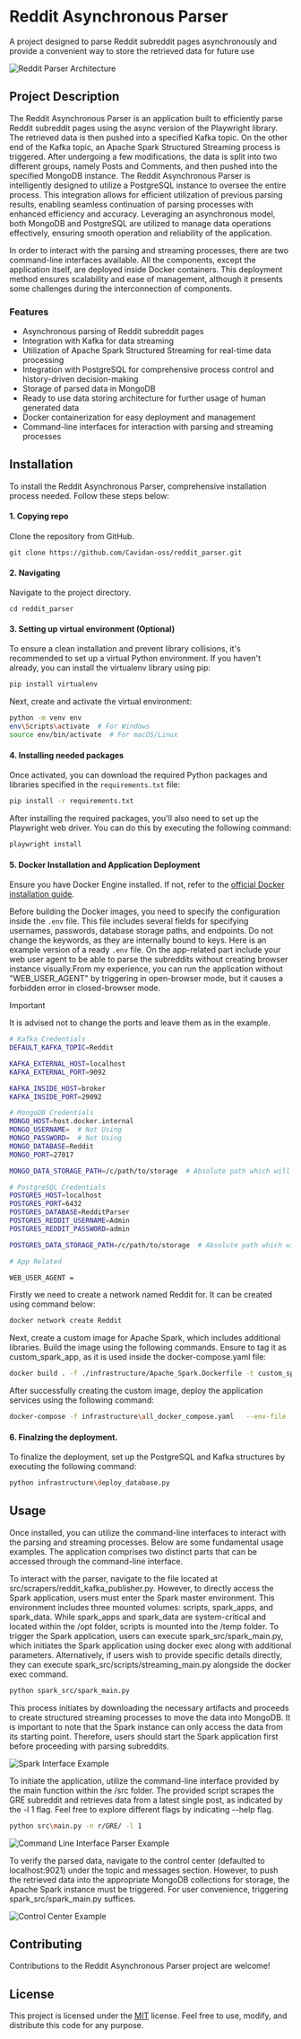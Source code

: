 # Reddit Asynchronous Parser
A project designed to parse Reddit subreddit pages asynchronously and provide a convenient way to store the retrieved data for future use


![Reddit Parser Architecture](https://github.com/Cavidan-oss/reddit_parser/blob/ddcc1c5297ad72da77a8d8e579670b0011a86a2d/documentation/RedditArchitecture.png)



## Project Description

The Reddit Asynchronous Parser is an application built to efficiently parse Reddit subreddit pages using the async version of the Playwright library. The retrieved data is then pushed into a specified Kafka topic. On the other end of the Kafka topic, an Apache Spark Structured Streaming process is triggered. After undergoing a few modifications, the data is split into two different groups, namely Posts and Comments, and then pushed into the specified MongoDB instance. The Reddit Asynchronous Parser is intelligently designed to utilize a PostgreSQL instance to oversee the entire process. This integration allows for efficient utilization of previous parsing results, enabling seamless continuation of parsing processes with enhanced efficiency and accuracy. Leveraging an asynchronous model, both MongoDB and PostgreSQL are utilized to manage data operations effectively, ensuring smooth operation and reliability of the application.

In order to interact with the parsing and streaming processes, there are two command-line interfaces available. All the components, except the application itself, are deployed inside Docker containers. This deployment method ensures scalability and ease of management, although it presents some challenges during the interconnection of components. 


### Features

- Asynchronous parsing of Reddit subreddit pages
- Integration with Kafka for data streaming
- Utilization of Apache Spark Structured Streaming for real-time data processing
- Integration with PostgreSQL for comprehensive process control and history-driven decision-making
- Storage of parsed data in MongoDB
- Ready to use data storing architecture for further usage of human generated data
- Docker containerization for easy deployment and management
- Command-line interfaces for interaction with parsing and streaming processes


## Installation

To install the Reddit Asynchronous Parser, comprehensive installation process needed. Follow these steps below:

#### 1. Copying repo
Clone the repository from GitHub.
```
git clone https://github.com/Cavidan-oss/reddit_parser.git
```
#### 2. Navigating
Navigate to the project directory.
```
cd reddit_parser
```

#### 3. Setting up virtual environment (Optional)
To ensure a clean installation and prevent library collisions, it's recommended to set up a virtual Python environment. If you haven't already, you can install the virtualenv library using pip:
```bash
pip install virtualenv
```

Next, create and activate the virtual environment:
```bash
python -m venv env
env\Scripts\activate  # For Windows
source env/bin/activate  # For macOS/Linux
```
#### 4. Installing needed packages
Once activated, you can download the required Python packages and libraries specified in the `requirements.txt` file:
```bash
pip install -r requirements.txt
```
After installing the required packages, you'll also need to set up the Playwright web driver. You can do this by executing the following command:
```bash
playwright install
```

#### 5. Docker Installation and Application Deployment

Ensure you have Docker Engine installed. If not, refer to the [official Docker installation guide](https://docs.docker.com/engine/install/).

Before building the Docker images, you need to specify the configuration inside the `.env` file. This file includes several fields for specifying usernames, passwords, database storage paths, and endpoints. Do not change the keywords, as they are internally bound to keys. Here is an example version of a ready `.env` file. On the app-related part include your web user agent to be able to parse the subreddits without creating browser instance visually.From my experience, you can run the application without "WEB_USER_AGENT" by triggering in open-browser mode, but it causes a forbidden error in closed-browser mode.
> [!IMPORTANT]
> It is advised not to change the ports and leave them as in the example.

```bash
# Kafka Credentials
DEFAULT_KAFKA_TOPIC=Reddit

KAFKA_EXTERNAL_HOST=localhost
KAFKA_EXTERNAL_PORT=9092

KAFKA_INSIDE_HOST=broker
KAFKA_INSIDE_PORT=29092

# MongoDB Credentials
MONGO_HOST=host.docker.internal
MONGO_USERNAME=  # Not Using
MONGO_PASSWORD=  # Not Using
MONGO_DATABASE=Reddit
MONGO_PORT=27017

MONGO_DATA_STORAGE_PATH=/c/path/to/storage  # Absolute path which will be mounted

# PostgreSQL Credentials
POSTGRES_HOST=localhost
POSTGRES_PORT=6432
POSTGRES_DATABASE=RedditParser
POSTGRES_REDDIT_USERNAME=Admin
POSTGRES_REDDIT_PASSWORD=admin

POSTGRES_DATA_STORAGE_PATH=/c/path/to/storage  # Absolute path which will be mounted

# App Related

WEB_USER_AGENT = 


```
Firstly we need to create a network named Reddit for. It can be created using command below:



```bash
docker network create Reddit 
```

Next, create a custom image for Apache Spark, which includes additional libraries. Build the image using the following commands. Ensure to tag it as custom_spark_app, as it is used inside the docker-compose.yaml file:

```bash
docker build . -f ./infrastructure/Apache_Spark.Dockerfile -t custom_spark_app 
```

After successfully creating the custom image, deploy the application services using the following command:

``` bash
docker-compose -f infrastructure\all_docker_compose.yaml   --env-file .env up -d  
```

#### 6.  Finalzing the deployment. 
To finalize the deployment, set up the PostgreSQL and Kafka structures by executing the following command:

``` bash
python infrastructure\deploy_database.py

```

## Usage


Once installed, you can utilize the command-line interfaces to interact with the parsing and streaming processes. Below are some fundamental usage examples. The application comprises two distinct parts that can be accessed through the command-line interface.

To interact with the parser, navigate to the file located at src/scrapers/reddit_kafka_publisher.py. However, to directly access the Spark application, users must enter the Spark master environment. This environment includes three mounted volumes: scripts, spark_apps, and spark_data. While spark_apps and spark_data are system-critical and located within the /opt folder, scripts is mounted into the /temp folder. To trigger the Spark application, users can execute spark_src/spark_main.py, which initiates the Spark application using docker exec along with additional parameters. Alternatively, if users wish to provide specific details directly, they can execute spark_src/scripts/streaming_main.py alongside the docker exec command.


``` bash
python spark_src/spark_main.py

```
This process initiates by downloading the necessary artifacts and proceeds to create structured streaming processes to move the data into MongoDB. It is important to note that the Spark instance can only access the data from its starting point. Therefore, users should start the Spark application first before proceeding with parsing subreddits.



![Spark Interface Example](https://github.com/Cavidan-oss/reddit_parser/blob/3a773be30ce1106c91d7743b4080fa0df394a69d/documentation/spark_interface.png)

To initiate the application, utilize the command-line interface provided by the main function within the /src folder. The provided script scrapes the GRE subreddit and retrieves data from a latest single post, as indicated by the -l 1 flag. Feel free to explore different flags by indicating --help flag.


``` bash
python src\main.py -n r/GRE/ -l 1

```

![Command Line Interface Parser Example](https://github.com/Cavidan-oss/reddit_parser/blob/98ac386f7745b06966015484dfd866bd6a6cddc4/documentation/result_of_parser_command_line.png)


 
To verify the parsed data, navigate to the control center (defaulted to localhost:9021) under the topic and messages section. However, to push the retrieved data into the appropriate MongoDB collections for storage, the Apache Spark instance must be triggered. For user convenience, triggering spark_src/spark_main.py suffices.

![Control Center Example](https://github.com/Cavidan-oss/reddit_parser/blob/eea5a9515b46836a67199fc00e48c99ba05cf23d/documentation/control_center_image.png)





## Contributing 
Contributions to the Reddit Asynchronous Parser project are welcome! 

## License
This project is licensed under the [MIT](license.txt) license. Feel free to use, modify, and distribute this code for any purpose.
